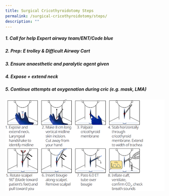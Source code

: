 ```yaml
---
title: Surgical Cricothyroidotomy Steps
permalink: /surgical-cricothyroidotomy/steps/
description: ""
---
```

##### 1. Call for help Expert airway team/ENT/Code blue

##### 2. Prep: E trolley & Difficult Airway Cart

##### 3. Ensure anaesthetic and paralytic agent given

##### 4. Expose + extend neck

##### 5. Continue attempts at oxygenation during cric (e.g. mask, LMA)

![](/images/difficult%20airway%20surgical%20cricothyroidotomy%20image.png)